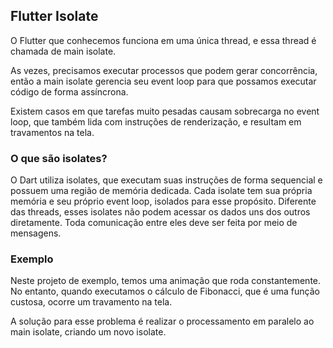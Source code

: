 ## Flutter Isolate

O Flutter que conhecemos funciona em uma única thread, e essa thread é chamada de main isolate.

As vezes, precisamos executar processos que podem gerar concorrência, então a main isolate gerencia seu event loop para que possamos executar código de forma assíncrona.

Existem casos em que tarefas muito pesadas causam sobrecarga no event loop, que também lida com instruções de renderização, e resultam em travamentos na tela.

### O que são isolates?

O Dart utiliza isolates, que executam suas instruções de forma sequencial e possuem uma região de memória dedicada. Cada isolate tem sua própria memória e seu próprio event loop, isolados para esse propósito. Diferente das threads, esses isolates não podem acessar os dados uns dos outros diretamente. Toda comunicação entre eles deve ser feita por meio de mensagens.

### Exemplo

Neste projeto de exemplo, temos uma animação que roda constantemente. No entanto, quando executamos o cálculo de Fibonacci, que é uma função custosa, ocorre um travamento na tela.

A solução para esse problema é realizar o processamento em paralelo ao main isolate, criando um novo isolate.